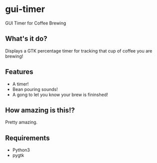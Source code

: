 # gui-timer
GUI Timer for Coffee Brewing

## What's it do?
Displays a GTK percentage timer for tracking that cup of coffee you are brewing!

## Features
* A timer!
* Bean pouring sounds!
* A gong to let you know your brew is fininshed!

## How amazing is this!?
Pretty amazing.

## Requirements
* Python3
* pygtk
